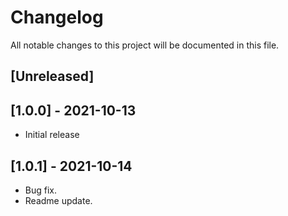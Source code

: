 # Changelog
All notable changes to this project will be documented in this file.

## [Unreleased]

## [1.0.0] - 2021-10-13
- Initial release

## [1.0.1] - 2021-10-14
- Bug fix.
- Readme update.